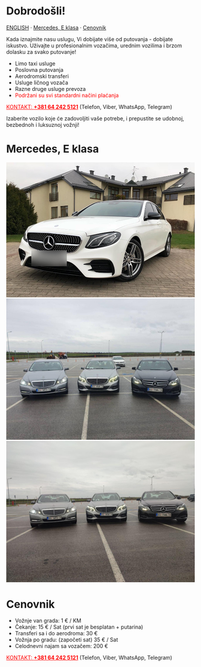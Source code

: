 # Dobrodošli!

[ENGLISH](/en) · [Mercedes, E klasa](#mercedes-e-klasa) · [Cenovnik](#cenovnik)

Kada iznajmite nasu uslugu, Vi dobijate više od putovanja - dobijate iskustvo.
Uživajte u profesionalnim vozačima, urednim vozilima i brzom dolasku za svako putovanje!

- Limo taxi usluge
- Poslovna putovanja
- Aerodromski transferi
- Usluge ličnog vozača
- Razne druge usluge prevoza
- <a style="color:red">Podržani su svi standardni načini plaćanja</a>

<a href="tel:+381642425121" style="color:red">KONTAKT: <strong>+381 64 242 5121</strong></a> (Telefon, Viber, WhatsApp, Telegram)

Izaberite vozilo koje će zadovoljiti vaše potrebe, i prepustite se udobnoj, bezbednoh i luksuznoj vožnji!

# Mercedes, E klasa

![](images/005.jpg)
![](images/photo_2023-03-28_19-59-29.jpg)
![](images/photo_2023-03-28_19-59-50.jpg)

# Cenovnik

- Vožnje van grada: 1 € / KM
- Čekanje: 15 € / Sat (prvi sat je besplatan + putarina)
- Transferi sa i do aerodroma: 30 €
- Vožnja po gradu: (započeti sat) 35 € / Sat
- Celodnevni najam sa vozačem: 200 €

<a href="tel:+381642425121" style="color:red">KONTAKT: <strong>+381 64 242 5121</strong></a> (Telefon, Viber, WhatsApp, Telegram)